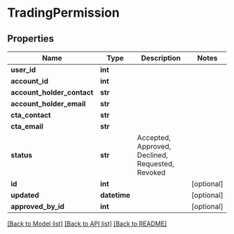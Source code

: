# TradingPermission

## Properties
Name | Type | Description | Notes
------------ | ------------- | ------------- | -------------
**user_id** | **int** |  | 
**account_id** | **int** |  | 
**account_holder_contact** | **str** |  | 
**account_holder_email** | **str** |  | 
**cta_contact** | **str** |  | 
**cta_email** | **str** |  | 
**status** | **str** | Accepted, Approved, Declined, Requested, Revoked | 
**id** | **int** |  | [optional] 
**updated** | **datetime** |  | [optional] 
**approved_by_id** | **int** |  | [optional] 

[[Back to Model list]](../README.md#documentation-for-models) [[Back to API list]](../README.md#documentation-for-api-endpoints) [[Back to README]](../README.md)


